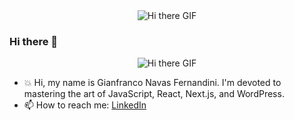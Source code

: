 <div align="center">
  <img src="https://media.giphy.com/media/D8pgJSsZSm3AI/giphy.gif" alt="Hi there GIF">
</div>

### Hi there 👋

<div align="center">
  <img src="https://media.giphy.com/media/D8pgJSsZSm3AI/giphy.gif" alt="Hi there GIF">
</div>

- 💥 Hi, my name is Gianfranco Navas Fernandini. I'm devoted to mastering the art of JavaScript, React, Next.js, and WordPress.
- 📫 How to reach me: [LinkedIn](https://www.linkedin.com/in/gianfranconavasfernandiniwebdeveloper/)

<!--
**gianfranco2605/gianfranco2605** is a ✨ _special_ ✨ repository because its `README.md` (this file) appears on your GitHub profile.

Here are some ideas to get you started:

- 🔭 I’m currently working on ...
- 🌱 I’m currently learning ...
- 👯 I’m looking to collaborate on ...
- 🤔 I’m looking for help with ...
- 💬 Ask me about ...
- 📫 How to reach me: ...
- 😄 Pronouns: ...
- ⚡ Fun fact: ...
-->
